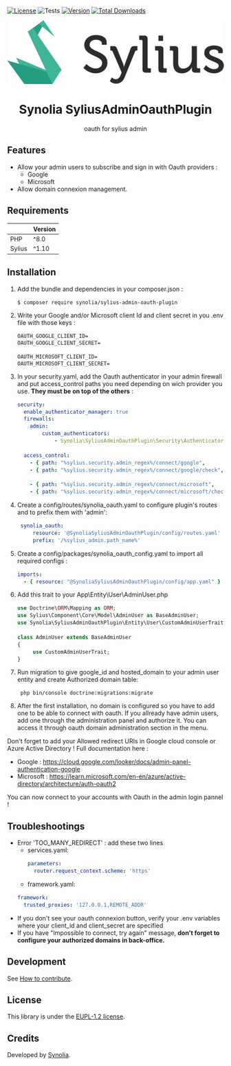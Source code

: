 [![License](https://img.shields.io/packagist/l/synolia/sylius-admin-oauth-plugin.svg)](https://github.com/synolia/SyliusAdminOauthPlugin/blob/main/LICENSE)
![Tests](https://github.com/synolia/SyliusAdminOauthPlugin/workflows/CI/badge.svg?branch=main)
[![Version](https://img.shields.io/packagist/v/synolia/sylius-admin-oauth-plugin.svg)](https://packagist.org/packages/synolia/sylius-admin-oauth-plugin)
[![Total Downloads](https://poser.pugx.org/synolia/sylius-admin-oauth-plugin/downloads)](https://packagist.org/packages/synolia/sylius-admin-oauth-plugin)

<p align="center">
    <a href="https://sylius.com" target="_blank">
        <img src="docs/sylius_logo.png" />
    </a>
</p>

<h1 align="center">Synolia SyliusAdminOauthPlugin</h1>

<p align="center">oauth for sylius admin</p>

## Features

* Allow your admin users to subscribe and sign in with Oauth providers :
    * Google
    * Microsoft
* Allow domain connexion management.

## Requirements

|        | Version  |
|:-------|:---------|
| PHP    | ^8.0     |
| Sylius | ^1.10    |

## Installation

1. Add the bundle and dependencies in your composer.json :
    ```shell
    $ composer require synolia/sylius-admin-oauth-plugin
    ```
2. Write your Google and/or Microsoft client Id and client secret in you .env file with those keys :
    ```dotenv
    OAUTH_GOOGLE_CLIENT_ID=
    OAUTH_GOOGLE_CLIENT_SECRET=

    OAUTH_MICROSOFT_CLIENT_ID=
    OAUTH_MICROSOFT_CLIENT_SECRET=
    ```
3. In your security.yaml, add the Oauth authenticator in your admin firewall and put access_control paths you need depending on wich provider you use. **They must be on top of the others** :
    ```yaml
    security:
      enable_authenticator_manager: true
      firewalls:
        admin:
            custom_authenticators:
                - Synolia\SyliusAdminOauthPlugin\Security\Authenticator\OauthAuthenticator
    
      access_control:
        - { path: "%sylius.security.admin_regex%/connect/google",       role: PUBLIC_ACCESS, requires_channel: https }
        - { path: "%sylius.security.admin_regex%/connect/google/check", role: PUBLIC_ACCESS, requires_channel: https }
   
        - { path: "%sylius.security.admin_regex%/connect/microsoft",       role: PUBLIC_ACCESS, requires_channel: https }
        - { path: "%sylius.security.admin_regex%/connect/microsoft/check", role: PUBLIC_ACCESS, requires_channel: https }
    ```

4. Create a config/routes/synolia_oauth.yaml to configure plugin's routes and to prefix them with 'admin':
   ```yaml
    synolia_oauth:
        resource: '@SynoliaSyliusAdminOauthPlugin/config/routes.yaml'
        prefix: '/%sylius_admin.path_name%'
   ```
5. Create a config/packages/synolia_oauth_config.yaml to import all required configs :
    ```yaml
    imports:
      - { resource: "@SynoliaSyliusAdminOauthPlugin/config/app.yaml" }
    ```

6. Add this trait to your App\Entity\User\AdminUser.php
    ```php
    use Doctrine\ORM\Mapping as ORM;
    use Sylius\Component\Core\Model\AdminUser as BaseAdminUser;
    use Synolia\SyliusAdminOauthPlugin\Entity\User\CustomAdminUserTrait;

    class AdminUser extends BaseAdminUser
    {
         use CustomAdminUserTrait;
    }
    ```
7. Run migration to give google_id and hosted_domain to your admin user entity and create Authorized domain table:
   ```shell
    php bin/console doctrine:migrations:migrate
   ```

8. After the first installation, no domain is configured so you have to add one to be able to connect with oauth.
   If you allready have admin users, add one through the administration panel and authorize it. You can access it through oauth domain administration section in the menu.



Don't forget to add your Allowed redirect URIs in Google cloud console or Azure Active Directory !
Full documentation here : 
* Google : https://cloud.google.com/looker/docs/admin-panel-authentication-google 
* Microsoft : https://learn.microsoft.com/en-en/azure/active-directory/architecture/auth-oauth2


You can now connect to your accounts with Oauth in the admin login pannel !

## Troubleshootings

- Error 'TOO_MANY_REDIRECT' : add these two lines
  - services.yaml:
    ```yaml
    parameters:
      router.request_context.scheme: 'https'
    ```
   - framework.yaml:
    ```yaml
    framework:
      trusted_proxies: '127.0.0.1,REMOTE_ADDR'
    ```
- If you don't see your oauth connexion button, verify your .env variables where your client_id and client_secret are specified
- If you have "Impossible to connect, try again" message, **don't forget to configure your authorized domains in back-office.**

## Development

See [How to contribute](CONTRIBUTING.md).

## License

This library is under the [EUPL-1.2 license](LICENSE).

## Credits

Developed by [Synolia](https://synolia.com/).
